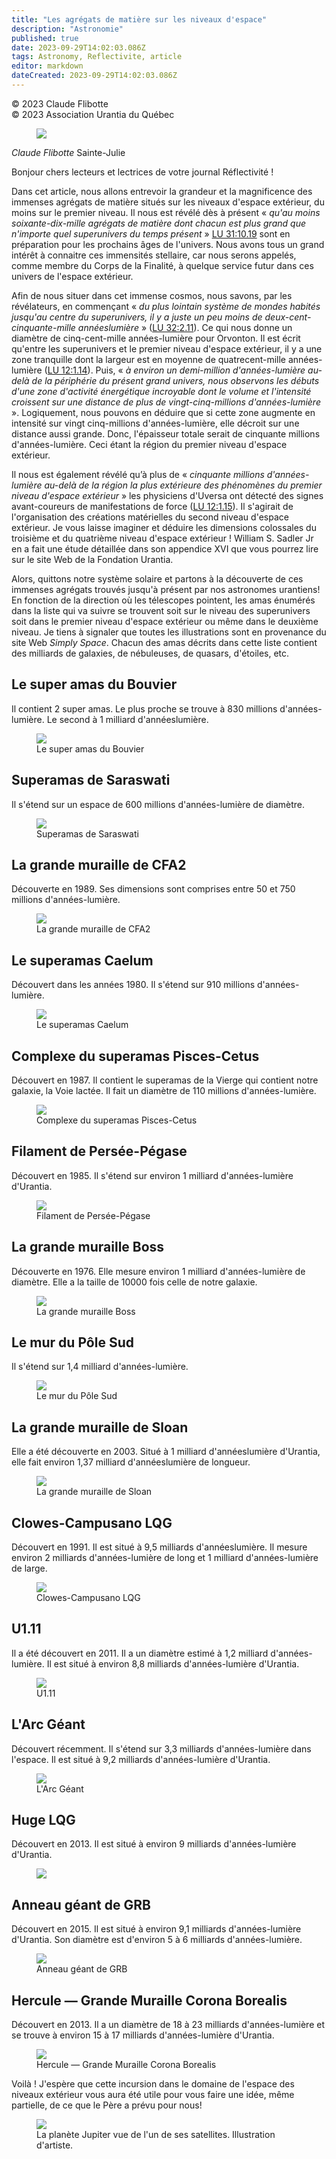 ```yaml
---
title: "Les agrégats de matière sur les niveaux d'espace"
description: "Astronomie"
published: true
date: 2023-09-29T14:02:03.086Z
tags: Astronomy, Reflectivite, article
editor: markdown
dateCreated: 2023-09-29T14:02:03.086Z
---
```


<p class="v-card v-sheet theme--light grey lighten-3 px-2">© 2023 Claude Flibotte<br>© 2023 Association Urantia du Québec</p>

<figure id="Figure_1" class="image urantiapedia image-style-align-left">
<img src="/image/article/Reflectivite/Claude_Flibotte.jpg">
</figure>

_Claude Flibotte_
Sainte-Julie

Bonjour chers lecteurs et lectrices de votre journal Réflectivité !

Dans cet article, nous allons entrevoir la grandeur et la magnificence des immenses agrégats de matière situés sur les niveaux d'espace extérieur, du moins sur le premier niveau. Il nous est révélé dès à présent « _qu'au moins soixante-dix-mille agrégats de matière dont chacun est plus grand que n'importe quel superunivers du temps présent_ » [LU 31:10.19](/fr/The_Urantia_Book/31#p10_19) sont en préparation pour les prochains âges de l'univers. Nous avons tous un grand intérêt à connaitre ces immensités stellaire, car nous serons appelés, comme membre du Corps de la Finalité, à quelque service futur dans ces univers de l'espace extérieur.

Afin de nous situer dans cet immense cosmos, nous savons, par les révélateurs, en commençant « _du plus lointain système de mondes habités jusqu'au centre du superunivers, il y a juste un peu moins de deux-cent-cinquante-mille annéeslumière_ » ([LU 32:2.11](/fr/The_Urantia_Book/32#p2_11)). Ce qui nous donne un diamètre de cinq-cent-mille années-lumière pour Orvonton. Il est écrit qu'entre les superunivers et le premier niveau d'espace extérieur, il y a une zone tranquille dont la largeur est en moyenne de quatrecent-mille années-lumière ([LU 12:1.14](/fr/The_Urantia_Book/12#p1_14)). Puis, « _à environ un demi-million d'années-lumière au-delà de la périphérie du présent grand univers, nous observons les débuts d'une zone d'activité énergétique incroyable dont le volume et l'intensité croissent sur une distance de plus de vingt-cinq-millions d'années-lumière_ ». Logiquement, nous pouvons en déduire que si cette zone augmente en intensité sur vingt cinq-millions d'années-lumière, elle décroit sur une distance aussi grande. Donc, l'épaisseur totale serait de cinquante millions d'années-lumière. Ceci étant la région du premier niveau d'espace extérieur.
<br style="clear:both;"/>

Il nous est également révélé qu’à plus de « _cinquante millions d'années-lumière au-delà de la région la plus extérieure des phénomènes du premier niveau d'espace extérieur_ » les physiciens d'Uversa ont détecté des signes avant-coureurs de manifestations de force ([LU 12:1.15](/fr/The_Urantia_Book/12#p1_15)). Il s'agirait de l'organisation des créations matérielles du second niveau d'espace extérieur. Je vous laisse imaginer et déduire les dimensions colossales du troisième et du quatrième niveau d'espace extérieur ! William S. Sadler Jr en a fait une étude détaillée dans son appendice XVI que vous pourrez lire sur le site Web de la Fondation Urantia.

Alors, quittons notre système solaire et partons à la découverte de ces immenses agrégats trouvés jusqu'à présent par nos astronomes urantiens! En fonction de la direction où les télescopes pointent, les amas énumérés dans la liste qui va suivre se trouvent soit sur le niveau des superunivers soit dans le premier niveau d'espace extérieur ou même dans le deuxième niveau. Je tiens à signaler que toutes les illustrations sont en provenance du site Web _Simply Space_. Chacun des amas décrits dans cette liste contient des milliards de galaxies, de nébuleuses, de quasars, d'étoiles, etc.

## Le super amas du Bouvier

Il contient 2 super amas. Le plus proche se trouve à 830 millions d'années-lumière. Le second à 1 milliard d'annéeslumière.

<figure id="Figure_2" class="image urantiapedia">
<img src="/image/article/Reflectivite/2023_04/009.jpg">
<figcaption>Le super amas du Bouvier</figcaption>
</figure>



## Superamas de Saraswati

Il s'étend sur un espace de 600 millions d'années-lumière de diamètre.

<figure id="Figure_3" class="image urantiapedia">
<img src="/image/article/Reflectivite/2023_04/010.jpg">
<figcaption>Superamas de Saraswati</figcaption>
</figure>



## La grande muraille de CFA2

Découverte en 1989. Ses dimensions sont comprises entre 50 et 750 millions d'années-lumière.

<figure id="Figure_4" class="image urantiapedia">
<img src="/image/article/Reflectivite/2023_04/011.jpg">
<figcaption>La grande muraille de CFA2</figcaption>
</figure>



## Le superamas Caelum

Découvert dans les années 1980. Il s'étend sur 910 millions d'années-lumière.

<figure id="Figure_5" class="image urantiapedia">
<img src="/image/article/Reflectivite/2023_04/012.jpg">
<figcaption>Le superamas Caelum</figcaption>
</figure>



## Complexe du superamas Pisces-Cetus

Découvert en 1987. Il contient le superamas de la Vierge qui contient notre galaxie, la Voie lactée. Il fait un diamètre de 110 millions d'années-lumière.

<figure id="Figure_6" class="image urantiapedia">
<img src="/image/article/Reflectivite/2023_04/013.jpg">
<figcaption>Complexe du superamas Pisces-Cetus</figcaption>
</figure>



## Filament de Persée-Pégase

Découvert en 1985. Il s'étend sur environ 1 milliard d'années-lumière d'Urantia.

<figure id="Figure_7" class="image urantiapedia">
<img src="/image/article/Reflectivite/2023_04/014.jpg">
<figcaption>Filament de Persée-Pégase</figcaption>
</figure>



## La grande muraille Boss

Découverte en 1976. Elle mesure environ 1 milliard d'années-lumière de diamètre. Elle a la taille de 10000 fois celle de notre galaxie.

<figure id="Figure_8" class="image urantiapedia">
<img src="/image/article/Reflectivite/2023_04/015.jpg">
<figcaption>La grande muraille Boss</figcaption>
</figure>



## Le mur du Pôle Sud

Il s'étend sur 1,4 milliard d'années-lumière.

<figure id="Figure_9" class="image urantiapedia">
<img src="/image/article/Reflectivite/2023_04/016.jpg">
<figcaption>Le mur du Pôle Sud</figcaption>
</figure>

## La grande muraille de Sloan

Elle a été découverte en 2003. Situé à 1 milliard d'annéeslumière d'Urantia, elle fait environ 1,37 milliard d'annéeslumière de longueur.

<figure id="Figure_10" class="image urantiapedia">
<img src="/image/article/Reflectivite/2023_04/017.jpg">
<figcaption>La grande muraille de Sloan</figcaption>
</figure>



## Clowes-Campusano LQG

Découvert en 1991. Il est situé à 9,5 milliards d'annéeslumière. Il mesure environ 2 milliards d'années-lumière de long et 1 milliard d'années-lumière de large.

<figure id="Figure_11" class="image urantiapedia">
<img src="/image/article/Reflectivite/2023_04/018.jpg">
<figcaption>Clowes-Campusano LQG</figcaption>
</figure>


## U1.11

Il a été découvert en 2011. Il a un diamètre estimé à 1,2 milliard d'années-lumière. Il est situé à environ 8,8 milliards d'années-lumière d'Urantia.

<figure id="Figure_12" class="image urantiapedia">
<img src="/image/article/Reflectivite/2023_04/019.jpg">
<figcaption>U1.11</figcaption>
</figure>



## L'Arc Géant

Découvert récemment. Il s'étend sur 3,3 milliards d'années-lumière dans l'espace. Il est situé à 9,2 milliards d'années-lumière d'Urantia.

<figure id="Figure_13" class="image urantiapedia">
<img src="/image/article/Reflectivite/2023_04/020.jpg">
<figcaption>L'Arc Géant</figcaption>
</figure>



## Huge LQG

Découvert en 2013. Il est situé à environ 9 milliards d'années-lumière d'Urantia.

<figure id="Figure_14" class="image urantiapedia">
<img src="/image/article/Reflectivite/2023_04/021.jpg">
<figcaption></figcaption>
</figure>

## Anneau géant de GRB

Découvert en 2015. Il est situé à environ 9,1 milliards d'années-lumière d'Urantia. Son diamètre est d'environ 5 à 6 milliards d'années-lumière.

<figure id="Figure_15" class="image urantiapedia">
<img src="/image/article/Reflectivite/2023_04/022.jpg">
<figcaption>Anneau géant de GRB</figcaption>
</figure>



## Hercule — Grande Muraille Corona Borealis

Découvert en 2013. Il a un diamètre de 18 à 23 milliards d'années-lumière et se trouve à environ 15 à 17 milliards d'années-lumière d'Urantia.

<figure id="Figure_16" class="image urantiapedia">
<img src="/image/article/Reflectivite/2023_04/023.jpg">
<figcaption>Hercule — Grande Muraille Corona Borealis</figcaption>
</figure>



Voilà ! J'espère que cette incursion dans le domaine de l'espace des niveaux extérieur vous aura été utile pour vous faire une idée, même partielle, de ce que le Père a prévu pour nous!

<figure id="Figure_17" class="image urantiapedia">
<img src="/image/article/Reflectivite/2023_04/024.jpg">
<figcaption>La planète Jupiter vue de l'un de ses satellites. Illustration d'artiste.</figcaption>
</figure>

